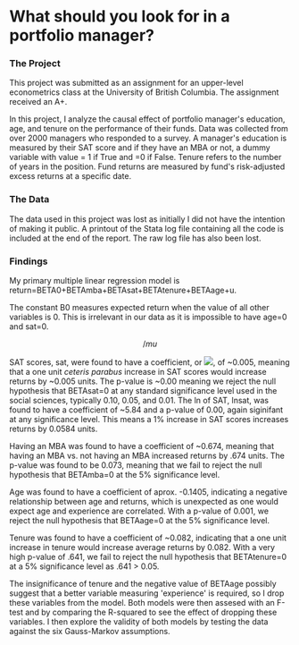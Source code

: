 # What should you look for in a portfolio manager?

### The Project
This project was submitted as an assignment for an upper-level econometrics class at the University of British Columbia. The assignment received an A+.

In this project, I analyze the causal effect of portfolio manager's education, age, and tenure on the performance of their funds. Data was collected from over 2000 managers who responded to a survey. A manager's education is measured by their SAT score and if they have an MBA or not, a dummy variable with value = 1 if True and =0 if False. Tenure refers to the number of years in the position. Fund returns are measured by fund's risk-adjusted excess returns at a specific date.

### The Data
The data used in this project was lost as initially I did not have the intention of making it public. A printout of the Stata log file containing all the code is included at the end of the report. The raw log file has also been lost.  

### Findings

My primary multiple linear regression model is return=BETA0+BETAmba+BETAsat+BETAtenure+BETAage+u.

The constant B0 measures expected return when the value of all other variables is 0. This is irrelevant in our data as it is impossible to have age=0 and sat=0.

$$/mu$$

SAT scores, sat, were found to have a coefficient, or <img src="https://render.githubusercontent.com/render/math?math=\beta">, of ~0.005, meaning that a one unit *ceteris parabus* increase in SAT scores would increase returns by ~0.005 units. The p-value is ~0.00 meaning we reject the null hypothesis that BETAsat=0 at any standard significance level used in the social sciences, typically 0.10, 0.05, and 0.01. The ln of SAT, lnsat, was found to have a coefficient of ~5.84 and a p-value of 0.00, again siginifant at any significance level. This means a 1% increase in SAT scores increases returns by 0.0584 units.

Having an MBA was found to have a coefficient of ~0.674, meaning that having an MBA vs. not having an MBA increased returns by .674 units. The p-value was found to be 0.073, meaning that we fail to reject the null hypothesis that BETAmba=0 at the 5% significance level. 

Age was found to have a coefficient of aprox. -0.1405, indicating a negative relationship between age and returns, which is unexpected as one would expect age and experience are correlated. With a p-value of 0.001, we reject the null hypothesis that BETAage=0 at the 5% significance level. 

Tenure was found to have a coefficient of ~0.082, indicating that a one unit increase in tenure would increase average returns by 0.082. With a very high p-value of .641, we fail to reject the null hypothesis that BETAtenure=0 at a 5% significance level as .641 > 0.05.   

The insignificance of tenure and the negative value of BETAage possibly suggest that a better variable measuring 'experience' is required, so I drop these variables from the model. Both models were then assesed with an F-test and by comparing the R-squared to see the effect of dropping these variables. I then explore the validity of both models by testing the data against the six Gauss-Markov assumptions.


